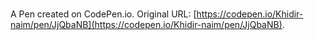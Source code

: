 # 

A Pen created on CodePen.io. Original URL: [https://codepen.io/Khidir-naim/pen/JjQbaNB](https://codepen.io/Khidir-naim/pen/JjQbaNB).


